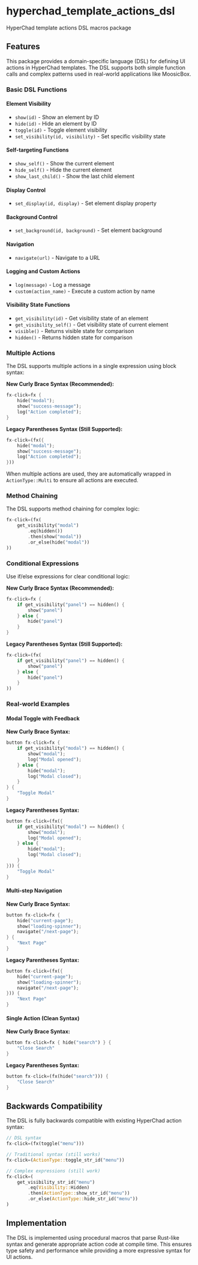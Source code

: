 # hyperchad_template_actions_dsl

HyperChad template actions DSL macros package

## Features

This package provides a domain-specific language (DSL) for defining UI actions in HyperChad templates. The DSL supports both simple function calls and complex patterns used in real-world applications like MoosicBox.

### Basic DSL Functions

#### Element Visibility
- `show(id)` - Show an element by ID
- `hide(id)` - Hide an element by ID
- `toggle(id)` - Toggle element visibility
- `set_visibility(id, visibility)` - Set specific visibility state

#### Self-targeting Functions
- `show_self()` - Show the current element
- `hide_self()` - Hide the current element
- `show_last_child()` - Show the last child element

#### Display Control
- `set_display(id, display)` - Set element display property

#### Background Control
- `set_background(id, background)` - Set element background

#### Navigation
- `navigate(url)` - Navigate to a URL

#### Logging and Custom Actions
- `log(message)` - Log a message
- `custom(action_name)` - Execute a custom action by name

#### Visibility State Functions
- `get_visibility(id)` - Get visibility state of an element
- `get_visibility_self()` - Get visibility state of current element
- `visible()` - Returns visible state for comparison
- `hidden()` - Returns hidden state for comparison

### Multiple Actions

The DSL supports multiple actions in a single expression using block syntax:

**New Curly Brace Syntax (Recommended):**
```rust
fx-click=fx {
    hide("modal");
    show("success-message");
    log("Action completed");
}
```

**Legacy Parentheses Syntax (Still Supported):**
```rust
fx-click=(fx({
    hide("modal");
    show("success-message");
    log("Action completed");
}))
```

When multiple actions are used, they are automatically wrapped in `ActionType::Multi` to ensure all actions are executed.

### Method Chaining

The DSL supports method chaining for complex logic:

```rust
fx-click=(fx(
    get_visibility("modal")
        .eq(hidden())
        .then(show("modal"))
        .or_else(hide("modal"))
))
```

### Conditional Expressions

Use if/else expressions for clear conditional logic:

**New Curly Brace Syntax (Recommended):**
```rust
fx-click=fx {
    if get_visibility("panel") == hidden() {
        show("panel")
    } else {
        hide("panel")
    }
}
```

**Legacy Parentheses Syntax (Still Supported):**
```rust
fx-click=(fx(
    if get_visibility("panel") == hidden() {
        show("panel")
    } else {
        hide("panel")
    }
))
```

### Real-world Examples

#### Modal Toggle with Feedback
**New Curly Brace Syntax:**
```rust
button fx-click=fx {
    if get_visibility("modal") == hidden() {
        show("modal");
        log("Modal opened");
    } else {
        hide("modal");
        log("Modal closed");
    }
} {
    "Toggle Modal"
}
```

**Legacy Parentheses Syntax:**
```rust
button fx-click=(fx({
    if get_visibility("modal") == hidden() {
        show("modal");
        log("Modal opened");
    } else {
        hide("modal");
        log("Modal closed");
    }
})) {
    "Toggle Modal"
}
```

#### Multi-step Navigation
**New Curly Brace Syntax:**
```rust
button fx-click=fx {
    hide("current-page");
    show("loading-spinner");
    navigate("/next-page");
} {
    "Next Page"
}
```

**Legacy Parentheses Syntax:**
```rust
button fx-click=(fx({
    hide("current-page");
    show("loading-spinner");
    navigate("/next-page");
})) {
    "Next Page"
}
```

#### Single Action (Clean Syntax)
**New Curly Brace Syntax:**
```rust
button fx-click=fx { hide("search") } {
    "Close Search"
}
```

**Legacy Parentheses Syntax:**
```rust
button fx-click=(fx(hide("search"))) {
    "Close Search"
}
```

## Backwards Compatibility

The DSL is fully backwards compatible with existing HyperChad action syntax:

```rust
// DSL syntax
fx-click=(fx(toggle("menu")))

// Traditional syntax (still works)
fx-click=(ActionType::toggle_str_id("menu"))

// Complex expressions (still work)
fx-click=(
    get_visibility_str_id("menu")
        .eq(Visibility::Hidden)
        .then(ActionType::show_str_id("menu"))
        .or_else(ActionType::hide_str_id("menu"))
)
```

## Implementation

The DSL is implemented using procedural macros that parse Rust-like syntax and generate appropriate action code at compile time. This ensures type safety and performance while providing a more expressive syntax for UI actions.
